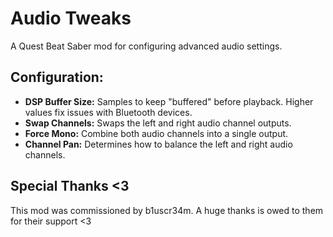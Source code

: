 # Audio Tweaks
A Quest Beat Saber mod for configuring advanced audio settings.

## Configuration:
* **DSP Buffer Size:** Samples to keep "buffered" before playback. Higher values fix issues with Bluetooth devices.
* **Swap Channels:** Swaps the left and right audio channel outputs.
* **Force Mono:** Combine both audio channels into a single output.
* **Channel Pan:** Determines how to balance the left and right audio channels.

## Special Thanks <3
This mod was commissioned by b1uscr34m. A huge thanks is owed to them for their support <3
